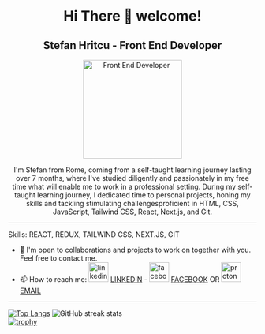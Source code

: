<h1 align="center">Hi There 👋 welcome!</h1>
<h2 align="center">Stefan Hritcu - Front End Developer</h2>
<p align="center">
  <img width="200px" height="200px" src="https://media3.giphy.com/media/v1.Y2lkPTc5MGI3NjExamF6bGx3dHNpMWtndjcxd3R2cm9namZrbDlidXlxbzVoOTRzcXJmOCZlcD12MV9pbnRlcm5hbF9naWZfYnlfaWQmY3Q9Zw/QDjpIL6oNCVZ4qzGs7/giphy.gif" alt="Front End Developer">
</p>


  <p align="center">I'm Stefan from Rome, coming from a self-taught learning journey lasting over 7 months, where I've studied diligently and passionately in my free time what will enable me to work in a professional setting. During my self-taught learning journey, I dedicated time to personal projects, honing my skills and tackling stimulating challengesproficient in HTML, CSS, JavaScript, Tailwind CSS, React, Next.js, and Git.</p>

  <hr/>

Skills: REACT, REDUX, TAILWIND CSS, NEXT.JS, GIT

- 👯 I'm open to collaborations and projects to work on together with you. Feel free to contact me. 
- 📫 How to reach me: <img src='https://cdn.jsdelivr.net/npm/simple-icons@3.0.1/icons/linkedin.svg' alt='linkedin' height='40'> <a href="https://www.linkedin.com/in/stefan-hritcu-93b67028a/">LINKEDIN</a> - <img src='https://cdn.jsdelivr.net/npm/simple-icons@3.0.1/icons/facebook.svg' alt='facebook' height='40'> <a href="https://www.facebook.com/profile.php?id=100092754104479">FACEBOOK</a> OR <img src='https://cdn.jsdelivr.net/npm/simple-icons@3.0.1/icons/protonmail.svg' alt='protonmail' height='40'> <a href="mailto:shritcu@proton.me">EMAIL</a>

<hr/>

[![Top Langs](https://github-readme-stats.vercel.app/api/top-langs/?username=stefanhritcu)](https://github.com/anuraghazra/github-readme-stats)
![GitHub streak stats](https://streak-stats.demolab.com/?user=stefanhritcu)  
[![trophy](https://github-profile-trophy.vercel.app/?username=stefanhritcu)](https://github.com/ryo-ma/github-profile-trophy)








